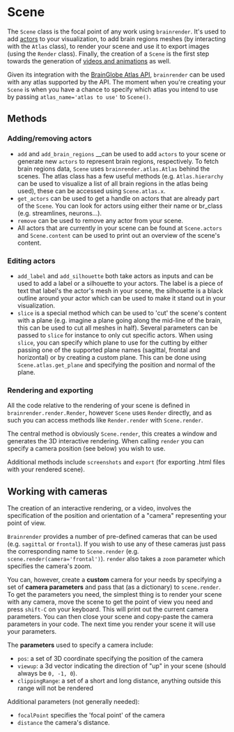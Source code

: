 # Scene

The `Scene` class is the focal point of any work using `brainrender`. It's used to add [actors](actors) to your 
visualization, to add brain regions meshes (by interacting with the `Atlas` class), to render your scene and use 
it to export images (using the `Render` class). Finally, the creation of a `Scene` is the first step towards the 
generation of [videos and animations](videos-animations-and-exporting-to-html) as well.

Given its integration with the [BrainGlobe Atlas API](/documentation/brainglobe-atlasapi/index), `brainrender` can be used with 
any atlas supported by the API. The moment when you're creating your `Scene` is when you have a chance to specify 
which atlas you intend to use by passing `atlas_name='atlas to use'` to `Scene()`.


## Methods 

### Adding/removing actors

* `add` and `add_brain_regions`    __can be used to add `actors` to your scene or generate new `actors` to represent 
brain regions, respectively. To fetch brain regions data, `Scene` uses `brainrender.atlas.Atlas` behind the scenes. 
The atlas class has a few useful methods (e.g. `Atlas.hierarchy` can be used to visualize a list of all brain regions 
in the atlas being used), these can be accessed using `Scene.atlas.x`.
* `get_actors` can be used to get a handle on actors that are already part of the `Scene`.  You can look for actors 
using either their name  or br\_class \(e.g. streamlines, neurons...\).
* `remove`  can be used to remove any actor from your scene. 
* All actors that are currently in your scene can be found at `Scene.actors` and `Scene.content` can be used to print 
out an overview of the scene's content.

### Editing actors

* `add_label` and `add_silhouette` both take actors as inputs and can be used to add a label or a silhouette to your 
actors. The label is a piece of text that label's the actor's  mesh in your scene, the silhouette is a black outline 
around your actor which can be used to make it stand out in your visualization.
* `slice` is a special method which can be used to 'cut' the scene's content with a plane (e.g. imagine a plane going 
along the mid-line of the brain, this can be used to cut all meshes in half). Several parameters can be passed to 
`slice` for instance to only cut specific actors. When using `slice`, you can specify which plane to use for the 
cutting by either passing one of the supported plane names \(sagittal, frontal and horizontal\) or by creating a 
custom plane. This can be done using `Scene.atlas.get_plane` and specifying the position and normal of the plane.

### Rendering and exporting

All the code relative to the rendering of your scene is defined in `brainrender.render.Render`, however `Scene` uses
`Render` directly, and as such you can access methods like `Render.render` with `Scene.render`.

The central method is obviously `Scene.render`, this creates a window and generates the 3D interactive rendering. 
When calling `render` you can specify a camera position (see below) you wish to use. 

Additional methods include `screenshots` and `export` (for exporting .html files with your rendered scene).

## Working with cameras

The creation of an interactive rendering, or a video, involves the specification of the position and orientation of a 
"camera" representing your point of view.

`Brainrender` provides a number of pre-defined cameras that can be used (e.g. `sagittal` or `frontal`). If you wish 
to use any of these cameras just pass the corresponding name to `Scene.render` (e.g. `scene.render(camera='frontal')`). 
`render` also takes a `zoom` parameter which specifies the camera's zoom.

You can, however, create a **custom** camera for your needs by specifying a set of **camera parameters** and pass that 
(as a dictionary) to `scene.render`. To get the parameters you need, the simplest thing is to render your scene with 
any camera, move the scene to get the point of view you need and press `shift-C` on your keyboard. This will print out 
the current camera parameters. You can then close your scene and copy-paste the camera parameters in your code. 
The next time you render your scene it will use your parameters.

The **parameters** used to specify a camera include:

* `pos`: a set of 3D coordinate specifying the position of the camera
* `viewup`: a 3d vector indicating the direction of "up" in your scene \(should always be `0, -1, 0`\).
* `clippingRange`: a set of a short and long distance, anything outside this range will not be rendered

Additional parameters (not generally needed):

* `focalPoint` specifies the 'focal point' of the camera
* `distance` the camera's distance.

